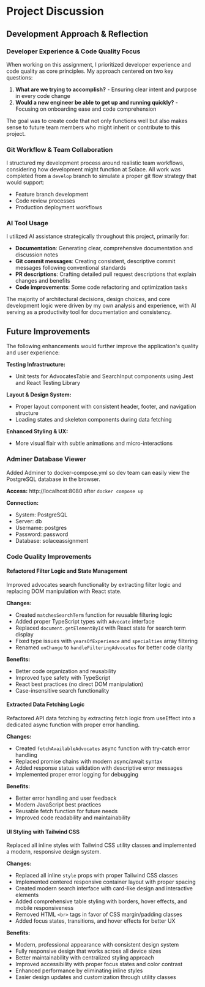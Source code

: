 # Project Discussion

## Development Approach & Reflection

### Developer Experience & Code Quality Focus

When working on this assignment, I prioritized developer experience and code quality as core principles. My approach centered on two key questions:

1. **What are we trying to accomplish?** - Ensuring clear intent and purpose in every code change
2. **Would a new engineer be able to get up and running quickly?** - Focusing on onboarding ease and code comprehension

The goal was to create code that not only functions well but also makes sense to future team members who might inherit or contribute to this project.

### Git Workflow & Team Collaboration

I structured my development process around realistic team workflows, considering how development might function at Solace. All work was completed from a `develop` branch to simulate a proper git flow strategy that would support:

- Feature branch development
- Code review processes
- Production deployment workflows

### AI Tool Usage

I utilized AI assistance strategically throughout this project, primarily for:

- **Documentation**: Generating clear, comprehensive documentation and discussion notes
- **Git commit messages**: Creating consistent, descriptive commit messages following conventional standards
- **PR descriptions**: Crafting detailed pull request descriptions that explain changes and benefits
- **Code improvements**: Some code refactoring and optimization tasks

The majority of architectural decisions, design choices, and core development logic were driven by my own analysis and experience, with AI serving as a productivity tool for documentation and consistency.

## Future Improvements

The following enhancements would further improve the application's quality and user experience:

**Testing Infrastructure:**

- Unit tests for AdvocatesTable and SearchInput components using Jest and React Testing Library

**Layout & Design System:**

- Proper layout component with consistent header, footer, and navigation structure
- Loading states and skeleton components during data fetching

**Enhanced Styling & UX:**

- More visual flair with subtle animations and micro-interactions

### Adminer Database Viewer

Added Adminer to docker-compose.yml so dev team can easily view the PostgreSQL database in the browser.

**Access:** http://localhost:8080 after `docker compose up`

**Connection:**

- System: PostgreSQL
- Server: db
- Username: postgres
- Password: password
- Database: solaceassignment

### Code Quality Improvements

#### Refactored Filter Logic and State Management

Improved advocates search functionality by extracting filter logic and replacing DOM manipulation with React state.

**Changes:**

- Created `matchesSearchTerm` function for reusable filtering logic
- Added proper TypeScript types with `Advocate` interface
- Replaced `document.getElementById` with React state for search term display
- Fixed type issues with `yearsOfExperience` and `specialties` array filtering
- Renamed `onChange` to `handleFilteringAdvocates` for better code clarity

**Benefits:**

- Better code organization and reusability
- Improved type safety with TypeScript
- React best practices (no direct DOM manipulation)
- Case-insensitive search functionality

#### Extracted Data Fetching Logic

Refactored API data fetching by extracting fetch logic from useEffect into a dedicated async function with proper error handling.

**Changes:**

- Created `fetchAvailableAdvocates` async function with try-catch error handling
- Replaced promise chains with modern async/await syntax
- Added response status validation with descriptive error messages
- Implemented proper error logging for debugging

**Benefits:**

- Better error handling and user feedback
- Modern JavaScript best practices
- Reusable fetch function for future needs
- Improved code readability and maintainability

#### UI Styling with Tailwind CSS

Replaced all inline styles with Tailwind CSS utility classes and implemented a modern, responsive design system.

**Changes:**

- Replaced all inline `style` props with proper Tailwind CSS classes
- Implemented centered responsive container layout with proper spacing
- Created modern search interface with card-like design and interactive elements
- Added comprehensive table styling with borders, hover effects, and mobile responsiveness
- Removed HTML `<br>` tags in favor of CSS margin/padding classes
- Added focus states, transitions, and hover effects for better UX

**Benefits:**

- Modern, professional appearance with consistent design system
- Fully responsive design that works across all device sizes
- Better maintainability with centralized styling approach
- Improved accessibility with proper focus states and color contrast
- Enhanced performance by eliminating inline styles
- Easier design updates and customization through utility classes
